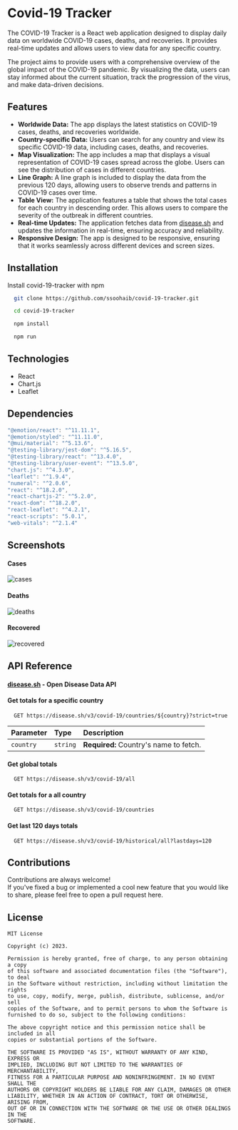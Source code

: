 
# Covid-19 Tracker

The COVID-19 Tracker is a React web application designed to display daily data on worldwide COVID-19 cases, deaths, and recoveries. It provides real-time updates and allows users to view data for any specific country.

The project aims to provide users with a comprehensive overview of the global impact of the COVID-19 pandemic. By visualizing the data, users can stay informed about the current situation, track the progression of the virus, and make data-driven decisions.



## Features

- **Worldwide Data:** The app displays the latest statistics on COVID-19 cases, deaths, and recoveries worldwide.
- **Country-specific Data:** Users can search for any country and view its specific COVID-19 data, including cases, deaths, and recoveries.
- **Map Visualization:** The app includes a map that displays a visual representation of COVID-19 cases spread across the globe. Users can see the distribution of cases in different countries.
- **Line Graph:** A line graph is included to display the data from the previous 120 days, allowing users to observe trends and patterns in COVID-19 cases over time.
- **Table View:** The application features a table that shows the total cases for each country in descending order. This allows users to compare the severity of the outbreak in different countries.
- **Real-time Updates:** The application fetches data from [disease.sh](https://disease.sh/) and updates the information in real-time, ensuring accuracy and reliability.
- **Responsive Design:** The app is designed to be responsive, ensuring that it works seamlessly across different devices and screen sizes.



## Installation

Install covid-19-tracker with npm

```bash
  git clone https://github.com/ssoohaib/covid-19-tracker.git
```

```bash
  cd covid-19-tracker
```

```bash
  npm install
```

```bash
  npm run
```
## Technologies
- React
- Chart.js
- Leaflet
## Dependencies


```javascript
"@emotion/react": "^11.11.1",
"@emotion/styled": "^11.11.0",
"@mui/material": "^5.13.6",
"@testing-library/jest-dom": "^5.16.5",
"@testing-library/react": "^13.4.0",
"@testing-library/user-event": "^13.5.0",
"chart.js": "^4.3.0",
"leaflet": "^1.9.4",
"numeral": "^2.0.6",
"react": "^18.2.0",
"react-chartjs-2": "^5.2.0",
"react-dom": "^18.2.0",
"react-leaflet": "^4.2.1",
"react-scripts": "5.0.1",
"web-vitals": "^2.1.4"
```


## Screenshots

#### Cases
![cases](https://images5.alphacoders.com/422/422909.jpg)

#### Deaths
![deaths](https://images5.alphacoders.com/422/422909.jpg)

#### Recovered
![recovered](https://images5.alphacoders.com/422/422909.jpg)
## API Reference

#### [disease.sh](https://disease.sh/) - Open Disease Data API

#### Get totals for a specific country
```http
  GET https://disease.sh/v3/covid-19/countries/${country}?strict=true
```
| Parameter | Type     | Description                       |
| :-------- | :------- | :-------------------------------- |
| `country`      | `string` | **Required:** Country's name to fetch. |

#### Get global totals
```http
  GET https://disease.sh/v3/covid-19/all
```

#### Get totals for a all country
```http
  GET https://disease.sh/v3/covid-19/countries
```

#### Get last 120 days totals
```http
  GET https://disease.sh/v3/covid-19/historical/all?lastdays=120
```




## Contributions

Contributions are always welcome!  
If you've fixed a bug or implemented a cool new feature that you would like to share, please feel free to open a pull request here.


## License

```
MIT License

Copyright (c) 2023.

Permission is hereby granted, free of charge, to any person obtaining a copy
of this software and associated documentation files (the "Software"), to deal
in the Software without restriction, including without limitation the rights
to use, copy, modify, merge, publish, distribute, sublicense, and/or sell
copies of the Software, and to permit persons to whom the Software is
furnished to do so, subject to the following conditions:

The above copyright notice and this permission notice shall be included in all
copies or substantial portions of the Software.

THE SOFTWARE IS PROVIDED "AS IS", WITHOUT WARRANTY OF ANY KIND, EXPRESS OR
IMPLIED, INCLUDING BUT NOT LIMITED TO THE WARRANTIES OF MERCHANTABILITY,
FITNESS FOR A PARTICULAR PURPOSE AND NONINFRINGEMENT. IN NO EVENT SHALL THE
AUTHORS OR COPYRIGHT HOLDERS BE LIABLE FOR ANY CLAIM, DAMAGES OR OTHER
LIABILITY, WHETHER IN AN ACTION OF CONTRACT, TORT OR OTHERWISE, ARISING FROM,
OUT OF OR IN CONNECTION WITH THE SOFTWARE OR THE USE OR OTHER DEALINGS IN THE
SOFTWARE.
```



